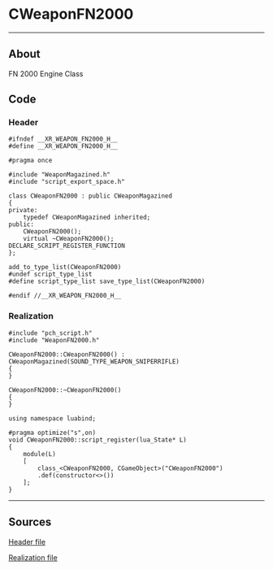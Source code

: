 # CWeaponFN2000

___

## About

FN 2000 Engine Class

## Code

### Header

```C++,icon=.devicon-cplusplus-plain,filepath="src/xrGame/WeaponFN2000.h"
#ifndef __XR_WEAPON_FN2000_H__
#define __XR_WEAPON_FN2000_H__

#pragma once

#include "WeaponMagazined.h"
#include "script_export_space.h"

class CWeaponFN2000 : public CWeaponMagazined
{
private:
    typedef CWeaponMagazined inherited;
public:
    CWeaponFN2000();
    virtual ~CWeaponFN2000();
DECLARE_SCRIPT_REGISTER_FUNCTION
};

add_to_type_list(CWeaponFN2000)
#undef script_type_list
#define script_type_list save_type_list(CWeaponFN2000)

#endif //__XR_WEAPON_FN2000_H__
```

### Realization

```C++,icon=.devicon-cplusplus-plain,filepath="src/xrGame/WeaponFN2000.cpp"
#include "pch_script.h"
#include "WeaponFN2000.h"

CWeaponFN2000::CWeaponFN2000() : CWeaponMagazined(SOUND_TYPE_WEAPON_SNIPERRIFLE)
{
}

CWeaponFN2000::~CWeaponFN2000()
{
}

using namespace luabind;

#pragma optimize("s",on)
void CWeaponFN2000::script_register(lua_State* L)
{
    module(L)
    [
        class_<CWeaponFN2000, CGameObject>("CWeaponFN2000")
        .def(constructor<>())
    ];
}
```

___

## Sources

[Header file](https://bitbucket.org/anomalymod/xray-monolith/src/master/src/xrGame/WeaponFN2000.h)

[Realization file](https://bitbucket.org/anomalymod/xray-monolith/src/master/src/xrGame/WeaponFN2000.cpp)
